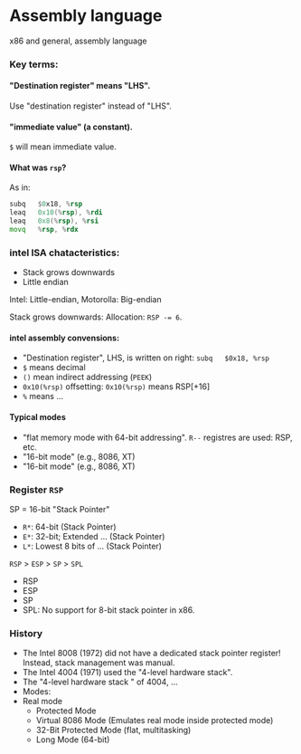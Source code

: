 # Assembly language
x86 and general, assembly language


### Key terms:
#### "Destination register" means "LHS".
Use "destination register" instead of "LHS".
#### "immediate value" (a constant).
`$` will mean immediate value.

#### What was `rsp`?
As in:
```asm
subq   $0x18, %rsp
leaq   0x10(%rsp), %rdi
leaq   0x8(%rsp), %rsi
movq   %rsp, %rdx
```

### intel ISA chatacteristics:
* Stack grows downwards
* Little endian


Intel: Little-endian, Motorolla: Big-endian

Stack grows downwards:
Allocation: `RSP -= 6`.

#### intel assembly convensions:
* "Destination register", LHS, is written on right: `subq   $0x18, %rsp`
* `$` means decimal
* `()` mean indirect addressing (`PEEK`)
* `0x10(%rsp)` offsetting: `0x10(%rsp)` means RSP[+16]
* `%` means ...

#### Typical modes
* "flat memory mode with 64-bit addressing". `R--` registres are used: RSP, etc.
* "16-bit mode" (e.g., 8086, XT)
* "16-bit mode" (e.g., 8086, XT)
### Register `RSP`


SP = 16-bit "Stack Pointer"

* `R*`: 64-bit (Stack Pointer)
* `E*`: 32-bit; Extended ... (Stack Pointer)
* `L*`: Lowest 8 bits of ... (Stack Pointer)

`RSP` > `ESP` > `SP` > `SPL`

* RSP
* ESP
* SP
* SPL: No support for 8-bit stack pointer in x86.

### History
* The Intel 8008 (1972) did not have a dedicated stack pointer register!
Instead, stack management was manual.
* The Intel 4004 (1971) used the "4-level hardware stack".
* The "4-level hardware stack " of 4004, ...
* Modes:
* Real mode
    * Protected Mode
    * Virtual 8086 Mode (Emulates real mode inside protected mode)
    * 32-Bit Protected Mode (flat, multitasking)
    * Long Mode (64-bit)
